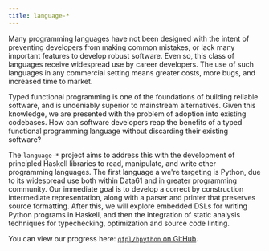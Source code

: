 ```yaml
---
title: language-*
---
```


Many programming languages have not been designed with the intent of preventing
developers from making common mistakes, or lack many important features to develop
robust software. Even so, this class of languages receive widespread use by career
developers. The use of such languages in any commercial setting means greater costs,
more bugs, and increased time to market.

Typed functional programming is one of the foundations of building reliable software,
and is undeniably superior to mainstream alternatives. Given this knowledge, we
are presented with the problem of adoption into existing codebases. How can software
developers reap the benefits of a typed functional programming language without
discarding their existing software?

The `language-*` project aims to address this with the development of principled
Haskell libraries to read, manipulate, and write other programming languages.
The  first language a we're targeting is Python, due to its widespread use both
within Data61 and in greater programming community. Our immediate goal is to develop a
correct by construction intermediate representation, along with a parser and printer
that preserves source formatting. After this, we will explore embedded DSLs for writing
Python programs in Haskell, and then the integration of static analysis techniques for
typechecking, optimization and source code linting.

You can view our progress here: [`qfpl/hpython` on GitHub](https://github.com/qfpl/hpython).
